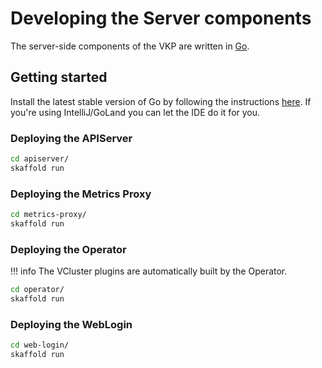 # Developing the Server components

The server-side components of the VKP are written in [Go](https://go.dev/).

## Getting started

Install the latest stable version of Go by following the instructions [here](https://go.dev/dl/).
If you're using IntelliJ/GoLand you can let the IDE do it for you.

### Deploying the APIServer

```bash
cd apiserver/
skaffold run
```

### Deploying the Metrics Proxy

```bash
cd metrics-proxy/
skaffold run
```

### Deploying the Operator

!!! info
	The VCluster plugins are automatically built by the Operator.

```bash
cd operator/
skaffold run
```

### Deploying the WebLogin

```bash
cd web-login/
skaffold run
```